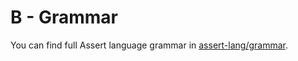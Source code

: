 # B - Grammar
You can find full Assert language grammar 
in [assert-lang/grammar](https://github.com/d3phys/assert-lang/blob/master/grammar).

